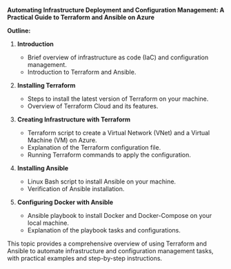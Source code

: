 **Automating Infrastructure Deployment and Configuration Management: A Practical Guide to Terraform and Ansible on Azure**

**Outline:**

1. **Introduction**
   - Brief overview of infrastructure as code (IaC) and configuration management.
   - Introduction to Terraform and Ansible.

2. **Installing Terraform**
   - Steps to install the latest version of Terraform on your machine.
   - Overview of Terraform Cloud and its features.

3. **Creating Infrastructure with Terraform**
   - Terraform script to create a Virtual Network (VNet) and a Virtual Machine (VM) on Azure.
   - Explanation of the Terraform configuration file.
   - Running Terraform commands to apply the configuration.

4. **Installing Ansible**
   - Linux Bash script to install Ansible on your machine.
   - Verification of Ansible installation.

5. **Configuring Docker with Ansible**
   - Ansible playbook to install Docker and Docker-Compose on your local machine.
   - Explanation of the playbook tasks and configurations.

This topic provides a comprehensive overview of using Terraform and Ansible to automate infrastructure and configuration management tasks, with practical examples and step-by-step instructions.
